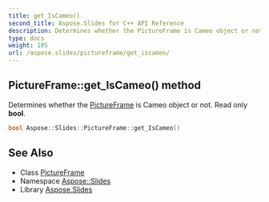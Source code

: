 ```yaml
---
title: get_IsCameo()
second_title: Aspose.Slides for C++ API Reference
description: Determines whether the PictureFrame is Cameo object or not. Read only bool.
type: docs
weight: 105
url: /aspose.slides/pictureframe/get_iscameo/
---
```

## PictureFrame::get_IsCameo() method


Determines whether the [PictureFrame](../) is Cameo object or not. Read only **bool**.

```cpp
bool Aspose::Slides::PictureFrame::get_IsCameo()
```

## See Also

* Class [PictureFrame](../)
* Namespace [Aspose::Slides](../../)
* Library [Aspose.Slides](../../../)